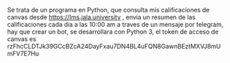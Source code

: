 Se trata de un programa en Python, que consulta mis calificaciones de canvas desde https://Ims.jala.university , envia un resumen de las calificaciones cada dia a las 10:00 am a traves de un mensaje por telegram, hay que crear un bot, se desarrollara con Python 3, el token de acceso de canvas es   
rzFhcCLDTJk39GCcBZcA24DayFxau7DN4BL4uFQN8GawnBEztMXVJ8mUmFV7E7Hu